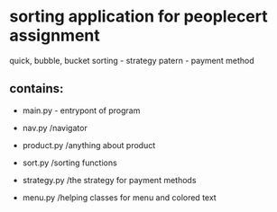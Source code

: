 # sorting application for peoplecert assignment
quick, bubble, bucket sorting - strategy patern - payment method


## contains:

- main.py - entrypont of program

- nav.py /navigator

- product.py /anything about product

- sort.py /sorting functions

- strategy.py /the strategy for payment methods

- menu.py /helping classes for menu and colored text
